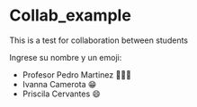 # Collab_example
This is a test for collaboration between students

Ingrese su nombre y un emoji:
- Profesor Pedro Martinez 🧑🏻‍🏫
- Ivanna Camerota 😁
- Priscila Cervantes 😄
